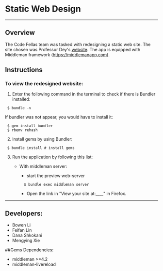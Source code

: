 # Static Web Design


***

## Overview
The Code Fellas team was tasked with redesigning a static web site. The site chosen was Professor Dey's [website](http://web.cse.ohio-state.edu/~dey.8/). The app is equipped with Middleman framework (https://middlemanapp.com). 


## Instructions

### To view the redesigned website:
1. Enter the following command in the terminal to check if there is Bundler installed:
  ```
   $ bundle -v
  ```

  If bundler was not appear, you would have to install it:

  ```
   $ gem install bundler
   $ rbenv rehash 
  ```

2. Install gems by using Bundler:

  ```
   $ bundle install # install gems 
  ```

3. Run the application by following this list:

   - With middleman server:
        - start the preview web-server

        ```
          $ bundle exec middleman server
        ```
        - Open  the link in "View your site at:____" in Firefox.
***

## Developers:
* Bowen Li
* Feifan Lin
* Dana Shkokani
* Mengying Xie

##Gems Dependencies:
* middleman >=4.2
* middleman-livereload

